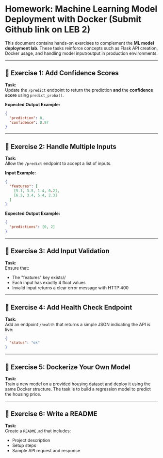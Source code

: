 # Homework: Machine Learning Model Deployment with Docker (Submit Github link on LEB 2)

This document contains hands-on exercises to complement the **ML model deployment lab**. These tasks reinforce concepts such as Flask API creation, Docker usage, and handling model input/output in production environments.

---

## 🔹 Exercise 1: Add Confidence Scores

**Task:**  
Update the `/predict` endpoint to return the prediction **and** the **confidence score** using `predict_proba()`.

**Expected Output Example:**

```json
{
  "prediction": 0,
  "confidence": 0.97
}
```

---

## 🔹 Exercise 2: Handle Multiple Inputs

**Task:**  
Allow the `/predict` endpoint to accept a list of inputs.

**Input Example:**

```json
{
  "features": [
    [5.1, 3.5, 1.4, 0.2],
    [6.2, 3.4, 5.4, 2.3]
  ]
}
```

**Expected Output Example:**

```json
{
  "predictions": [0, 2]
}
```

---

## 🔹 Exercise 3: Add Input Validation

**Task:**  
Ensure that:
- The "features" key exists//
- Each input has exactly 4 float values
- Invalid input returns a clear error message with HTTP 400

---

## 🔹 Exercise 4: Add Health Check Endpoint

**Task:**  
Add an endpoint `/health` that returns a simple JSON indicating the API is live:

```json
{
  "status": "ok"
}
```

---

## 🔹 Exercise 5: Dockerize Your Own Model

**Task:**  
Train a new model on a provided housing dataset and deploy it using the same Docker structure. The task is to build a regression model to predict the housing price.


---

## 🔹 Exercise 6: Write a README

**Task:**  
Create a `README.md` that includes:
- Project description
- Setup steps
- Sample API request and response
